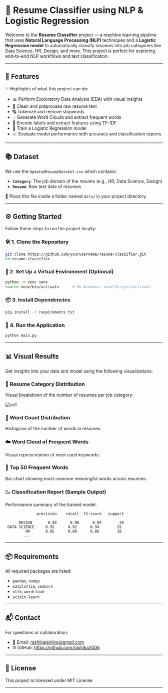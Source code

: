 # 🎯 Resume Classifier using NLP & Logistic Regression

Welcome to the **Resume Classifier** project — a machine learning pipeline that uses **Natural Language Processing (NLP)** techniques and a **Logistic Regression model** to automatically classify resumes into job categories like Data Science, HR, Design, and more. This project is perfect for exploring end-to-end NLP workflows and text classification.

---

## 🚀 Features
✨ Highlights of what this project can do:
- 📊 Perform Exploratory Data Analysis (EDA) with visual insights
- 🧹 Clean and preprocess raw resume text
- 🔠 Tokenize and remove stopwords
- 💡 Generate Word Clouds and extract frequent words
- 🔢 Encode labels and extract features using TF-IDF
- 🤖 Train a Logistic Regression model
- 📈 Evaluate model performance with accuracy and classification reports

---

## 📚 Dataset
We use the `UpdatedResumeDataSet.csv` which contains:
- **`Category`**: The job domain of the resume (e.g., HR, Data Science, Design)
- **`Resume`**: Raw text data of resumes

📁 Place this file inside a folder named `data/` in your project directory.

---

## ⚙️ Getting Started
Follow these steps to run the project locally:

### 🛠️ 1. Clone the Repository
```bash
git clone https://github.com/yourusername/resume-classifier.git
cd resume-classifier
```

### 🧪 2. Set Up a Virtual Environment (Optional)
```bash
python -m venv venv
source venv/bin/activate      # On Windows: venv\Scripts\activate
```

### 📦 3. Install Dependencies
```bash
pip install -r requirements.txt
```

### 🚀 4. Run the Application
```bash
python main.py
```

---

## 📊 Visual Results
Get insights into your data and model using the following visualizations:

### 🎯 Resume Category Distribution
Visual breakdown of the number of resumes per job category:

![ss1](https://github.com/user-attachments/assets/fb3b8464-0225-4869-bc28-19b9d2bdb3ed)


### 📝 Word Count Distribution
Histogram of the number of words in resumes:

### ☁️ Word Cloud of Frequent Words
Visual representation of most used keywords:


### 🔡 Top 50 Frequent Words
Bar chart showing most common meaningful words across resumes:


### 📉 Classification Report (Sample Output)
Performance summary of the trained model:
```
              precision    recall  f1-score   support

      DESIGN       0.88      0.90      0.89        20
 DATA SCIENCE     0.95      0.92      0.94        25
         HR       0.85      0.88      0.86        18
        ...
```

---

## 📦 Requirements
All required packages are listed:
- `pandas`, `numpy`
- `matplotlib`, `seaborn`
- `nltk`, `wordcloud`
- `scikit-learn`

---




## 📬 Contact
For questions or collaboration:
- 📧 Email: rashikajainlko@gmail.com
- 🌐 GitHub: https://github.com/rashika2006

---

## 📄 License
This project is licensed under MIT License

---



